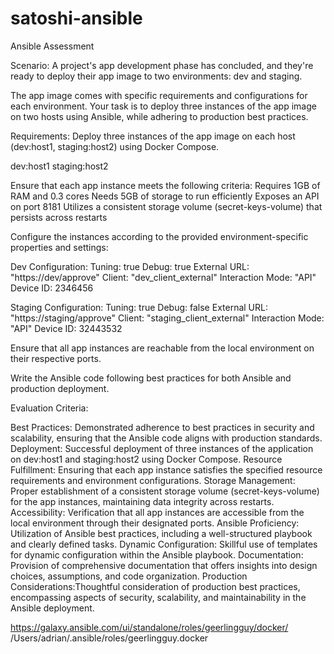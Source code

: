 # satoshi-ansible
Ansible Assessment


Scenario:
A project's app development phase has concluded, and they're ready to deploy their app image to two environments: dev and staging.

The app image comes with specific requirements and configurations for each environment. Your task is to deploy three instances of the app image on two hosts using Ansible, while adhering to production best practices.

Requirements:
Deploy three instances of the app image on each host (dev:host1, staging:host2) using Docker Compose.

dev:host1
staging:host2

Ensure that each app instance meets the following criteria:
Requires 1GB of RAM and 0.3 cores
Needs 5GB of storage to run efficiently
Exposes an API on port 8181
Utilizes a consistent storage volume (secret-keys-volume) that persists across restarts

Configure the instances according to the provided environment-specific properties and settings:

Dev Configuration:
    Tuning: true
    Debug: true
    External URL: "https://dev/approve"
    Client: "dev_client_external"
    Interaction Mode: "API"
    Device ID: 2346456


Staging Configuration:
    Tuning: true
    Debug: false
    External URL: "https://staging/approve"
    Client: "staging_client_external"
    Interaction Mode: "API"
    Device ID: 32443532

Ensure that all app instances are reachable from the local environment on their respective ports.

Write the Ansible code following best practices for both Ansible and production deployment.
 
Evaluation Criteria:

Best Practices: Demonstrated adherence to best practices in security and scalability, ensuring that the Ansible code aligns with production standards.
Deployment: Successful deployment of three instances of the application on dev:host1 and staging:host2 using Docker Compose.
Resource Fulfillment: Ensuring that each app instance satisfies the specified resource requirements and environment configurations.
Storage Management: Proper establishment of a consistent storage volume (secret-keys-volume) for the app instances, maintaining data integrity across restarts.
Accessibility: Verification that all app instances are accessible from the local environment through their designated ports.
Ansible Proficiency: Utilization of Ansible best practices, including a well-structured playbook and clearly defined tasks.
Dynamic Configuration: Skillful use of templates for dynamic configuration within the Ansible playbook.
Documentation: Provision of comprehensive documentation that offers insights into design choices, assumptions, and code organization.
Production Considerations:Thoughtful consideration of production best practices, encompassing aspects of security, scalability, and maintainability in the Ansible deployment.



https://galaxy.ansible.com/ui/standalone/roles/geerlingguy/docker/
/Users/adrian/.ansible/roles/geerlingguy.docker